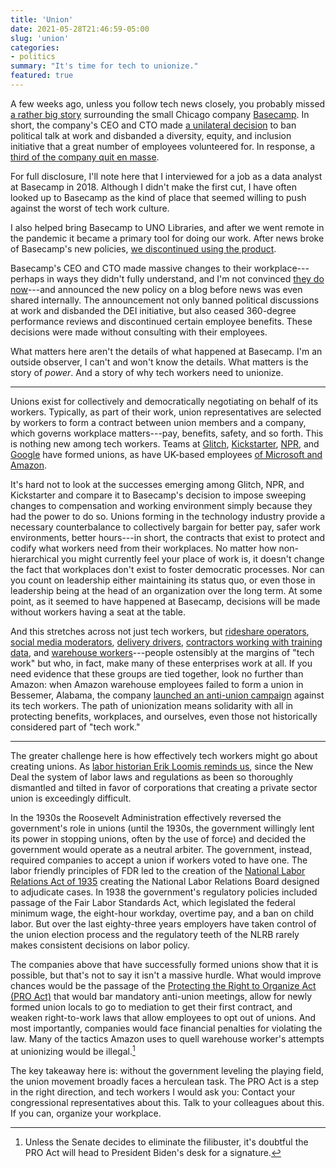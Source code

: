 ```yaml
---
title: 'Union'
date: 2021-05-28T21:46:59-05:00
slug: 'union'
categories: 
- politics
summary: "It's time for tech to unionize."
featured: true
---
```


A few weeks ago, unless you follow tech news closely, you probably missed [a rather big story](https://www.theverge.com/2021/5/4/22419512/basecamp-political-speech-policy-fallout) surrounding the small Chicago company [Basecamp](https://basecamp.com). In short, the company's CEO and CTO made [a unilateral decision](https://www.theverge.com/2021/4/27/22406673/basecamp-political-speech-policy-controversy) to ban political talk at work and disbanded a diversity, equity, and inclusion initiative that a great number of employees volunteered for. In response, a [third of the company quit en masse](https://www.theverge.com/2021/5/3/22418208/basecamp-all-hands-meeting-employee-resignations-buyouts-implosion). 

<aside>
<p>For full disclosure, I'll note here that I interviewed for a job as a data analyst at Basecamp in 2018. Although I didn't make the first cut, I have often looked up to Basecamp as the kind of place that seemed willing to push against the worst of tech work culture.</p>

<p>I also helped bring Basecamp to UNO Libraries, and after we went remote in the pandemic it became a primary tool for doing our work. After news broke of Basecamp's new policies, <a href="https://jasonheppler.org/2020/03/27/basecamp/">we discontinued using the product</a>.</p>
</aside>

Basecamp's CEO and CTO made massive changes to their workplace---perhaps in ways they didn't fully understand, and I'm not convinced [they do now](https://world.hey.com/dhh/after-the-storm-9370f871)---and announced the new policy on a blog before news was even shared internally. The announcement not only banned political discussions at work and disbanded the DEI initiative, but also ceased 360-degree performance reviews and discontinued certain employee benefits. These decisions were made without consulting with their employees.

What matters here aren't the details of what happened at Basecamp. I'm an outside observer, I can't and won't know the details. What matters is the story of *power*. And a story of why tech workers need to unionize.

-----

Unions exist for collectively and democratically negotiating on behalf of its workers. Typically, as part of their work, union representatives are selected by workers to form a contract between union members and a company, which governs workplace matters---pay, benefits, safety, and so forth. This is nothing new among tech workers. Teams at [Glitch](https://www.theverge.com/2021/3/2/22307671/glitch-workers-sign-historic-collective-bargaining-agreement-cwa), [Kickstarter](https://kickstarterunited.org/), [NPR](https://twitter.com/WeBuildNPR/status/1387442971814080519), and [Google](https://alphabetworkersunion.org/) have formed unions, as have UK-based employees [of Microsoft and Amazon](https://www.vice.com/en/article/g5p333/uk-tech-workers-launch-first-national-effort-to-unionize-tech-industry). 

It's hard not to look at the successes emerging among Glitch, NPR, and Kickstarter and compare it to Basecamp's decision to impose sweeping changes to compensation and working environment simply because they had the power to do so. Unions forming in the technology industry provide a necessary counterbalance to collectively bargain for better pay, safer work environments, better hours---in short, the contracts that exist to protect and codify what workers need from their workplaces. No matter how non-hierarchical you might currently feel your place of work is, it doesn't change the fact that workplaces don't exist to foster democratic processes. Nor can you count on leadership either maintaining its status quo, or even those in leadership being at the head of an organization over the long term. At some point, as it seemed to have happened at Basecamp, decisions will be made without workers having a seat at the table.

And this stretches across not just tech workers, but [rideshare operators](https://www.latimes.com/business/la-fi-tn-uber-lyft-contractor-drivers-20190612-story.html), [social media moderators](https://www.theverge.com/2019/2/25/18229714/cognizant-facebook-content-moderator-interviews-trauma-working-conditions-arizona), [delivery drivers](https://www.businessinsider.com/amazon-delivery-driver-warehouse-employee-working-conditions-van-cameras-2021-3), [contractors working with training data](https://www.bbc.com/news/technology-46055595), and [warehouse workers](https://www.nytimes.com/2021/04/09/technology/amazon-defeats-union.html)---people ostensibly at the margins of "tech work" but who, in fact, make many of these enterprises work at all. If you need evidence that these groups are tied together, look no further than Amazon: when Amazon warehouse employees failed to form a union in Bessemer, Alabama, the company [launched an anti-union campaign](https://www.nytimes.com/2021/03/16/technology/amazon-unions-virginia.html) against its tech workers. The path of unionization means solidarity with all in protecting benefits, workplaces, and ourselves, even those not historically considered part of "tech work."

-----

The greater challenge here is how effectively tech workers might go about creating unions. As [labor historian Erik Loomis reminds us](https://www.nytimes.com/2021/04/15/opinion/amazon-union-alabama.html), since the New Deal the system of labor laws and regulations as been so thoroughly dismantled and tilted in favor of corporations that creating a private sector union is exceedingly difficult. 

In the 1930s the Roosevelt Administration effectively reversed the government's role in unions (until the 1930s, the government willingly lent its power in stopping unions, often by the use of force) and decided the government would operate as a neutral arbiter. The government, instead, required companies to accept a union if workers voted to have one. The labor friendly principles of FDR led to the creation of the [National Labor Relations Act of 1935](https://www.nlrb.gov/guidance/key-reference-materials/national-labor-relations-act) creating the National Labor Relations Board designed to adjudicate cases. In 1938 the government's regulatory policies included passage of the Fair Labor Standards Act, which legislated the federal minimum wage, the eight-hour workday, overtime pay, and a ban on child labor. But over the last eighty-three years employers have taken control of the union election process and the regulatory teeth of the NLRB rarely makes consistent decisions on labor policy.

The companies above that have successfully formed unions show that it is possible, but that's not to say it isn't a massive hurdle. What would improve chances would be the passage of the [Protecting the Right to Organize Act (PRO Act)](https://www.congress.gov/bill/117th-congress/house-bill/842) that would bar mandatory anti-union meetings, allow for newly formed union locals to go to mediation to get their first contract, and weaken right-to-work laws that allow employees to opt out of unions. And most importantly, companies would face financial penalties for violating the law. Many of the tactics Amazon uses to quell warehouse worker's attempts at unionizing would be illegal.[^1]

[^1]: Unless the Senate decides to eliminate the filibuster, it's doubtful the PRO Act will head to President Biden's desk for a signature.

The key takeaway here is: without the government leveling the playing field, the union movement broadly faces a herculean task. The PRO Act is a step in the right direction, and tech workers I would ask you: Contact your congressional representatives about this. Talk to your colleagues about this. If you can, organize your workplace.
